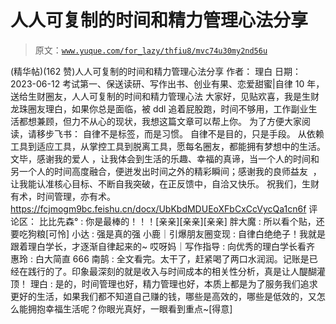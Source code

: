 # 人人可复制的时间和精力管理心法分享

> 原文：[`www.yuque.com/for_lazy/thfiu8/mvc74u30my2nd56u`](https://www.yuque.com/for_lazy/thfiu8/mvc74u30my2nd56u)

<ne-h2 id="8044d1ab" data-lake-id="8044d1ab"><ne-heading-ext><ne-heading-anchor></ne-heading-anchor><ne-heading-fold></ne-heading-fold></ne-heading-ext><ne-heading-content><ne-text id="uc7a43e34">(精华帖)(162 赞)人人可复制的时间和精力管理心法分享</ne-text></ne-heading-content></ne-h2> <ne-p id="u86f948cb" data-lake-id="u86f948cb"><ne-text id="uc3618e9c">作者： 理白</ne-text></ne-p> <ne-p id="udb9326f6" data-lake-id="udb9326f6"><ne-text id="u34a5e638">日期：2023-06-12</ne-text></ne-p> <ne-p id="u428114c8" data-lake-id="u428114c8"><ne-text id="u83fe3f70">考试第一、保送读研、写作出书、创业有果、恋爱甜蜜|自律 10 年，送给生财圈友，人人可复制的时间和精力管理心法</ne-text></ne-p> <ne-p id="u7efa4b88" data-lake-id="u7efa4b88"><ne-text id="ufa4da4df">大家好，见贴欢喜，我是生财龙珠圈友理白，如果你总是面临，被 ddl 追着屁股跑，时间不够用，工作副业生活都想兼顾，但力不从心的现状，我想这篇文章可以帮上你。</ne-text></ne-p> <ne-p id="ud89ffcd4" data-lake-id="ud89ffcd4"><ne-text id="uc239a984">为了方便大家阅读，请移步飞书：</ne-text></ne-p> <ne-p id="uce87f171" data-lake-id="uce87f171"><ne-text id="u9ed10a21">自律不是标签，而是习惯。</ne-text> <ne-text id="ue62899d6">自律不是目的，只是手段。</ne-text></ne-p> <ne-p id="u14d8183e" data-lake-id="u14d8183e"><ne-text id="u242a23f0">从依赖工具到适应工具，从掌控工具到脱离工具，愿每名圈友，都能拥有梦想中的生活。</ne-text></ne-p> <ne-p id="u7c2d6838" data-lake-id="u7c2d6838"><ne-text id="uf9a43c14">文毕，感谢我的爱人 ，让我体会到生活的乐趣、幸福的真谛，当一个人的时间和另一个人的时间高度融合，便迸发出时间之外的精彩瞬间；感谢我的良师益友  ，让我能认准核心目标、不断自我突破，在正反馈中，自洽又快乐。</ne-text></ne-p> <ne-p id="uc78a1a13" data-lake-id="uc78a1a13"><ne-text id="u1f1738fb">祝我们，生财有术，时间管理，亦有术。</ne-text>[<ne-text id="ua614b233">https://fcjmogm9bc.feishu.cn/docx/UbKbdMDUEoXFbCxCcVycQa1cn6f</ne-text>](https://fcjmogm9bc.feishu.cn/docx/UbKbdMDUEoXFbCxCcVycQa1cn6f)</ne-p> <ne-hole id="ufaa5fb4e" data-lake-id="ufaa5fb4e"><ne-card data-card-name="hr" data-card-type="block" id="iz6Kh" data-event-boundary="card"><ne-p id="u1c89eacf" data-lake-id="u1c89eacf"><ne-text id="uf6354e4f">评论区：</ne-text></ne-p> <ne-p id="u0e85a576" data-lake-id="u0e85a576"><ne-text id="ua96b1c7a">比比先森° : 你是最棒的！！！[亲亲][亲亲][亲亲]</ne-text> <ne-text id="u06af6656">胖大魔 : 所以看个贴，还要吃狗粮[可怜]</ne-text> <ne-text id="ub3469d31">小达 : 强是真的强</ne-text> <ne-text id="ud468f73e">小鹿｜引爆朋友圈变现 : 自律白绝绝子！我就是跟着理白学长，才逐渐自律起来的~</ne-text> <ne-text id="u4857b3e9">哎呀妈｜写作指导 : 向优秀的理白学长看齐</ne-text> <ne-text id="u852b4e2a">惠玲 : 白大简直 666</ne-text> <ne-text id="ud814ff62">南鹄 : 全文看完。太干了，赶紧喝了两口水润润。记账是已经在践行的了。印象最深刻的就是收入与时间成本的相关性分析，真是让人醍醐灌顶！</ne-text> <ne-text id="uca87d661">理白 : 是的，时间管理也好，精力管理也好，本质上都是为了服务我们追求更好的生活，如果我们都不知道自己赚的钱，哪些是高效的，哪些是低效的，又怎么能拥抱幸福生活呢？你眼光真好，一眼看到重点~[得意]</ne-text></ne-p></ne-card></ne-hole>